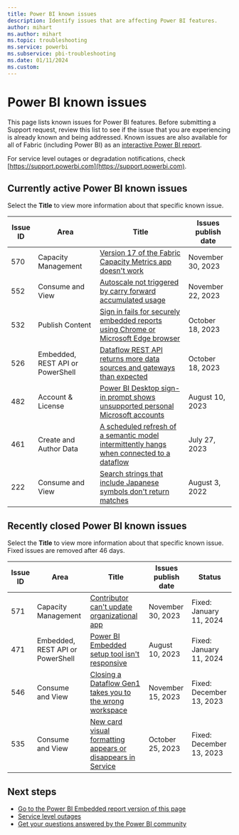 ```yaml
---
title: Power BI known issues
description: Identify issues that are affecting Power BI features. 
author: mihart
ms.author: mihart
ms.topic: troubleshooting    
ms.service: powerbi
ms.subservice: pbi-troubleshooting
ms.date: 01/11/2024
ms.custom:  
---
```


# Power BI known issues

This page lists known issues for Power BI features. Before submitting a Support request, review this list to see if the issue that you are experiencing is already known and being addressed. Known issues are also available for all of Fabric (including Power BI) as an [interactive Power BI report](https://support.fabric.microsoft.com/en-US/known-issues/).

For service level outages or degradation notifications, check [https://support.powerbi.com](https://support.powerbi.com).  

## Currently active Power BI known issues

Select the **Title** to view more information about that specific known issue.

|  Issue ID |  Area                              |  Title  |  Issues publish date |  
|-----------|------------------------------------|---------|----------------------|
|  570      |  Capacity Management  |  [Version 17 of the Fabric Capacity Metrics app doesn't work](known-issue-570-version-17-capacity-metrics-app-does-not-work.md)    | November 30, 2023  |
|  552      |  Consume and View  |  [Autoscale not triggered by carry forward accumulated usage](known-issue-552-autoscale-not-triggered-carry-forward-accumulated-usage.md)    | November 22, 2023  |
|  532      |  Publish Content  |  [Sign in fails for securely embedded reports using Chrome or Microsoft Edge browser](known-issue-532-sign-in-fails-securely-embedded-reports-using-chrome-browser.md)    | October 18, 2023  |
|  526      |  Embedded, REST API or PowerShell  |  [Dataflow REST API returns more data sources and gateways than expected](known-issue-526-dataflow-rest-api-returns-more-data-sources-gateways.md)    | October 18, 2023  |
|  482      |  Account & License  |  [Power BI Desktop sign-in prompt shows unsupported personal Microsoft accounts](known-issue-482-desktop-sign-in-prompt-shows-unsupported-personal-microsoft-accounts.md)    | August 10, 2023  |
|  461      |  Create and Author Data            |  [A scheduled refresh of a semantic model intermittently hangs when connected to a dataflow](known-issue-461-scheduled-refresh-dataset-hangs.md)    | July 27, 2023  |
|  222      |  Consume and View                  |  [Search strings that include Japanese symbols don't return matches](known-issue-222-search-strings-japanese-symbols-dont-work.md)   |  August 3, 2022  |

## Recently closed Power BI known issues

Select the **Title** to view more information about that specific known issue. Fixed issues are removed after 46 days.

|  Issue ID |  Area                              |  Title           |  Issues publish date |  Status  |
|-----------|------------------------------------|------------------|---------------------|-----------|
|  571      |  Capacity Management  |  [Contributor can't update organizational app](known-issue-571-contributor-can-not-update-organizational-app.md)    | November 30, 2023  | Fixed: January 11, 2024 |
|  471      |  Embedded, REST API or PowerShell  |  [Power BI Embedded setup tool isn't responsive](known-issue-471-embedded-setup-tool-isnt-responsive.md)    | August 10, 2023  | Fixed: January 11, 2024 |
|  546      |  Consume and View  |  [Closing a Dataflow Gen1 takes you to the wrong workspace](known-issue-546-closing-dataflow-gen1-takes-wrong-workspace.md)    | November 15, 2023  | Fixed: December 13, 2023 |
|  535      |  Consume and View  |  [New card visual formatting appears or disappears in Service](known-issue-535-new-card-visual-formatting-appears-disappears.md)    | October 25, 2023  | Fixed: December 13, 2023 |

## Next steps

- [Go to the Power BI Embedded report version of this page](https://support.fabric.microsoft.com/known-issues/)
- [Service level outages](https://support.powerbi.com)
- [Get your questions answered by the Power BI community](https://community.powerbi.com)
